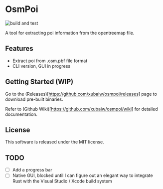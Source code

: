 # OsmPoi

![build and test](https://github.com/xubaiw/osmpoi/workflows/build%20and%20test/badge.svg)

A tool for extracting poi information from the opentreemap file.

## Features

- Extract poi from .osm.pbf file format
- CLI version, GUI in progress

## Getting Started (WIP)

Go to the (Releases)[https://github.com/xubaiw/osmpoi/releases] page to download pre-built binaries.

Refer to (Github Wiki)[https://github.com/xubaiw/osmpoi/wiki] for detailed documentation.

## License

This software is released under the MIT license.

## TODO
- [ ] Add a progress bar
- [ ] Native GUI, blocked until I can figure out an elegant way to integrate Rust with the Visual Studio / Xcode build system
